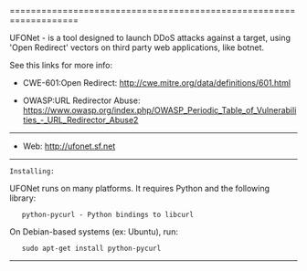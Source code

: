=================================================================== 

  UFONet - is a tool designed to launch DDoS attacks against a target, 
  using 'Open Redirect' vectors on third party web applications, like botnet.

  See this links for more info:

   - CWE-601:Open Redirect: 
     http://cwe.mitre.org/data/definitions/601.html

   - OWASP:URL Redirector Abuse: 
     https://www.owasp.org/index.php/OWASP_Periodic_Table_of_Vulnerabilities_-_URL_Redirector_Abuse2

----------

 + Web:  http://ufonet.sf.net

----------

    Installing:

  UFONet runs on many platforms.  It requires Python and the following library:

       python-pycurl - Python bindings to libcurl

  On Debian-based systems (ex: Ubuntu), run: 

       sudo apt-get install python-pycurl

----------
